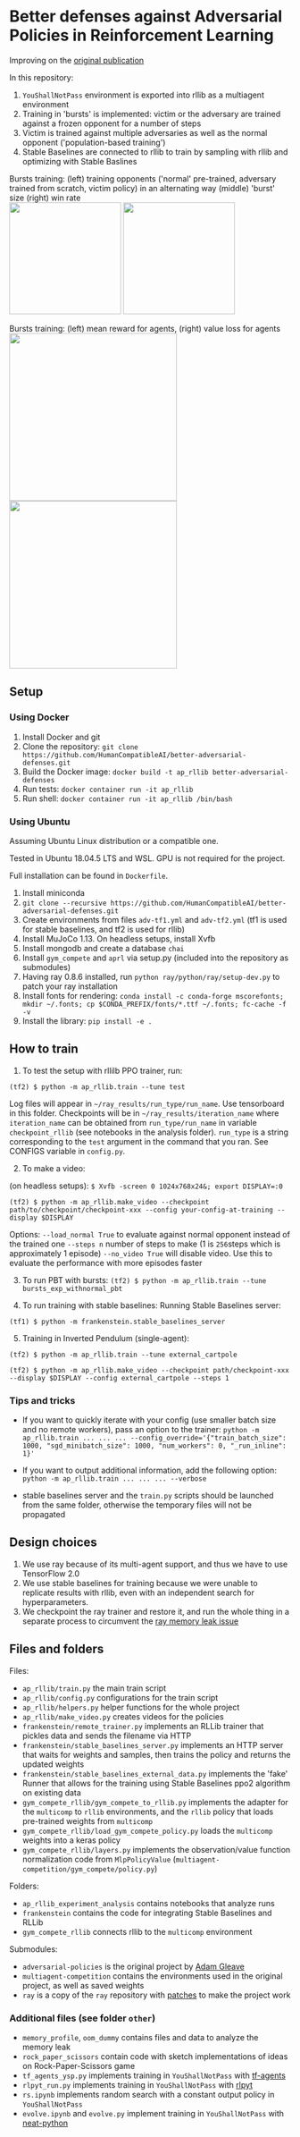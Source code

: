 # Better defenses against Adversarial Policies in Reinforcement Learning
Improving on the <a href="https://adversarialpolicies.github.io/">original publication</a>

In this repository:
1. `YouShallNotPass` environment is exported into rllib as a multiagent environment
2. Training in 'bursts' is implemented: victim or the adversary are trained against a frozen opponent for a number of steps
3. Victim is trained against multiple adversaries as well as the normal opponent ('population-based training')
4. Stable Baselines are connected to rllib to train by sampling with rllib and optimizing with Stable Baslines

Bursts training: (left) training opponents ('normal' pre-trained, adversary trained from scratch, victim policy) in an alternating way (middle) 'burst' size (right) win rate<br />
<img height="200" src="https://github.com/HumanCompatibleAI/better-adversarial-defenses/blob/master/results/bursts_pbt_1adv/which_and_burst_size.png" /> <img height="200" src="https://github.com/HumanCompatibleAI/better-adversarial-defenses/blob/master/results/bursts_pbt_1adv/win_rate.png" />

Bursts training: (left) mean reward for agents, (right) value loss for agents<br />
<img height="300" src="https://github.com/HumanCompatibleAI/better-adversarial-defenses/blob/master/results/bursts_pbt_1adv/reward_mean.png" /> <img height="300" src="https://github.com/HumanCompatibleAI/better-adversarial-defenses/blob/master/results/bursts_pbt_1adv/value_loss.png" />

## Setup
### Using Docker
1. Install Docker and git
2. Clone the repository: `git clone https://github.com/HumanCompatibleAI/better-adversarial-defenses.git`
3. Build the Docker image: `docker build -t ap_rllib better-adversarial-defenses`
3. Run tests: `docker container run -it ap_rllib`
4. Run shell: `docker container run -it ap_rllib /bin/bash`

### Using Ubuntu
Assuming Ubuntu Linux distribution or a compatible one.

Tested in Ubuntu 18.04.5 LTS and WSL. GPU is not required for the project.

Full installation can be found in `Dockerfile`.

1. Install miniconda
2. `git clone --recursive https://github.com/HumanCompatibleAI/better-adversarial-defenses.git`
2. Create environments from files `adv-tf1.yml` and `adv-tf2.yml` (tf1 is used for stable baselines, and tf2 is used for rllib)
3. Install MuJoCo 1.13. On headless setups, install Xvfb
4. Install mongodb and create a database `chai`
5. Install `gym_compete` and `aprl` via setup.py (included into the repository as submodules)
6. Having ray 0.8.6 installed, run `python ray/python/ray/setup-dev.py` to patch your ray installation
7. Install fonts for rendering: `conda install -c conda-forge mscorefonts; mkdir ~/.fonts; cp $CONDA_PREFIX/fonts/*.ttf ~/.fonts; fc-cache -f -v`
8. Install the library: `pip install -e .`

## How to train
1. To test the setup with rllilb PPO trainer, run:

`(tf2) $ python -m ap_rllib.train --tune test`

Log files will appear in `~/ray_results/run_type/run_name`. Use tensorboard in this folder. Checkpoints will be in `~/ray_results/iteration_name` where `iteration_name` can be obtained from `run_type/run_name` in variable `checkpoint_rllib` (see notebooks in the analysis folder). `run_type` is a string corresponding to the `test` argument in the command that you ran. See CONFIGS variable in `config.py`.

2. To make a video:

(on headless setups): `$ Xvfb -screen 0 1024x768x24&; export DISPLAY=:0`

`(tf2) $ python -m ap_rllib.make_video --checkpoint path/to/checkpoint/checkpoint-xxx --config your-config-at-training --display $DISPLAY`

Options:
`--load_normal True` to evaluate against normal opponent instead of the trained one
`--steps n` number of steps to make (1 is `256`steps which is approximately 1 episode)
`--no_video True` will disable video. Use this to evaluate the performance with more episodes faster

3. To run PBT with bursts:
`(tf2) $ python -m ap_rllib.train --tune bursts_exp_withnormal_pbt`

4. To run training with stable baselines:
Running Stable Baselines server:

`(tf1) $ python -m frankenstein.stable_baselines_server`

5. Training in Inverted Pendulum (single-agent):

`(tf2) $ python -m ap_rllib.train --tune external_cartpole`

`(tf2) $ python -m ap_rllib.make_video --checkpoint path/checkpoint-xxx --display $DISPLAY --config external_cartpole --steps 1`


### Tips and tricks
* If you want to quickly iterate with your config (use smaller batch size and no remote workers), pass an option to the trainer:
`python -m ap_rllib.train ... ... ... --config_override='{"train_batch_size": 1000, "sgd_minibatch_size": 1000, "num_workers": 0, "_run_inline": 1}'`

* If you want to output additional information, add the following option:
`python -m ap_rllib.train ... ... ... --verbose`

* stable baselines server and the `train.py` scripts should be launched from the same folder, otherwise the temporary files will not be propagated

## Design choices
1. We use ray because of its multi-agent support, and thus we have to use TensorFlow 2.0
2. We use stable baselines for training because we were unable to replicate results with rllib, even with an independent search for hyperparameters.
3. We checkpoint the ray trainer and restore it, and run the whole thing in a separate process to circumvent the <a href="https://github.com/ray-project/ray/issues/9964">ray memory leak issue</a>


## Files and folders

Files:
* `ap_rllib/train.py` the main train script
* `ap_rllib/config.py` configurations for the train script
* `ap_rllib/helpers.py` helper functions for the whole project
* `ap_rllib/make_video.py` creates videos for the policies
* `frankenstein/remote_trainer.py` implements an RLLib trainer that pickles data and sends the filename via HTTP
* `frankenstein/stable_baselines_server.py` implements an HTTP server that waits for weights and samples, then trains the policy and returns the updated weights
* `frankenstein/stable_baselines_external_data.py` implements the 'fake' Runner that allows for the training using Stable Baselines ppo2 algorithm on existing data
* `gym_compete_rllib/gym_compete_to_rllib.py` implements the adapter for the `multicomp` to `rllib` environments, and the `rllib` policy that loads pre-trained weights from `multicomp`
* `gym_compete_rllib/load_gym_compete_policy.py` loads the `multicomp` weights into a keras policy
* `gym_compete_rllib/layers.py` implements the observation/value function normalization code from `MlpPolicyValue` (`multiagent-competition/gym_compete/policy.py`)


Folders:
* `ap_rllib_experiment_analysis` contains notebooks that analyze runs
* `frankenstein` contains the code for integrating Stable Baselines and RLLib
* `gym_compete_rllib` connects rllib to the `multicomp` environment

Submodules:
* `adversarial-policies` is the original project by <a href="https://www.gleave.me/">Adam Gleave</a>
* `multiagent-competition` contains the environments used in the original project, as well as saved weights
* `ray` is a copy of the `ray` repository with <a href="https://github.com/HumanCompatibleAI/ray/compare/releases/0.8.6...HumanCompatibleAI:adv">patches</a> to make the project work


### Additional files (see folder `other`)
* `memory_profile`, `oom_dummy` contains files and data to analyze the memory leak
* `rock_paper_scissors` contain code with sketch implementations of ideas on Rock-Paper-Scissors game
* `tf_agents_ysp.py` implements training in `YouShallNotPass` with <a href="https://github.com/tensorflow/agents">tf-agents</a>
* `rlpyt_run.py` implements training in `YouShallNotPass` with <a href="https://github.com/astooke/rlpyt">rlpyt</a>
* `rs.ipynb` implements random search with a constant output policy in `YouShallNotPass`
* `evolve.ipynb` and `evolve.py` implement training in `YouShallNotPass` with <a href="https://github.com/CodeReclaimers/neat-python">neat-python</a>

